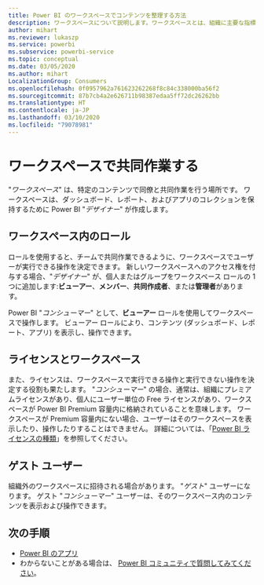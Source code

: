 ```yaml
---
title: Power BI のワークスペースでコンテンツを整理する方法
description: ワークスペースについて説明します。ワークスペースとは、組織に主要な指標を提供するためにビルドされたダッシュボードとレポートのコレクションです。
author: mihart
ms.reviewer: lukaszp
ms.service: powerbi
ms.subservice: powerbi-service
ms.topic: conceptual
ms.date: 03/05/2020
ms.author: mihart
LocalizationGroup: Consumers
ms.openlocfilehash: 0f0957962a761623262268f8c84c338000ba56f2
ms.sourcegitcommit: 87b7cb4a2e626711b98387edaa5ff72dc26262bb
ms.translationtype: HT
ms.contentlocale: ja-JP
ms.lasthandoff: 03/10/2020
ms.locfileid: "79078981"
---
```

# <a name="collaborate-in-workspaces"></a>ワークスペースで共同作業する

 "*ワークスペース*" は、特定のコンテンツで同僚と共同作業を行う場所です。 ワークスペースは、ダッシュボード、レポート、およびアプリのコレクションを保持するために Power BI "*デザイナー*" が作成します。 


<art showing different wss>

## <a name="roles-in-the-workspaces"></a>ワークスペース内のロール

ロールを使用すると、チームで共同作業できるように、ワークスペースでユーザーが実行できる操作を決定できます。  新しいワークスペースへのアクセス権を付与する場合、"*デザイナー*" が、個人またはグループをワークスペース ロールの 1 つに追加します:**ビューアー**、**メンバー**、**共同作成者**、または**管理者**があります。 

Power BI "*コンシューマー*" として、**ビューアー** ロールを使用してワークスペースで操作します。 ビューアー ロールにより、コンテンツ (ダッシュボード、レポート、アプリ) を表示し、操作できます。 <!--For a detailed list of what you can do as a *consumer* with the Viewer role, see [Viewer role in an organization with Premium](end-user-license.md#viewer-role-in-an-organization-with-a-premium-license).-->

## <a name="licensing-and-workspaces"></a>ライセンスとワークスペース
また、ライセンスは、ワークスペースで実行できる操作と実行できない操作を決定する役割も果たします。 "*コンシューマー*" の場合、通常は、組織にプレミアムライセンスがあり、個人にユーザー単位の Free ライセンスがあり、ワークスペースが Power BI Premium 容量内に格納されていることを意味します。  ワークスペースが Premium 容量内にない場合、ユーザーはそのワークスペースを表示したり、操作したりすることはできません。 詳細については、「[Power BI ライセンスの種類](end-user-license.md)」を参照してください。

## <a name="guest-users"></a>ゲスト ユーザー
組織外のワークスペースに招待される場合があります。 "*ゲスト*" ユーザーになります。 ゲスト "*コンシューマー*" ユーザーは、そのワークスペース内のコンテンツを表示および操作できます。 





## <a name="next-steps"></a>次の手順
* [Power BI のアプリ](end-user-apps.md)    
* わからないことがある場合は、 [Power BI コミュニティで質問してみてください](https://community.powerbi.com/)。
